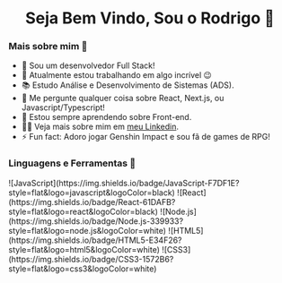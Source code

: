 <h1 align="center"> Seja Bem Vindo, Sou o Rodrigo 🙂 </h1>

<div> 
  
  <h3>Mais sobre mim 🧐</h3>
  
  <ul>
    <li>🔭 Sou um desenvolvedor Full Stack!</li>
    <li>🔭 Atualmente estou trabalhando em algo incrível 😉</li>
    <li>📚 Estudo Análise e Desenvolvimento de Sistemas (ADS).</li>
    <li>💬 Me pergunte qualquer coisa sobre React, Next.js, ou Javascript/Typescript!</li>
    <li>🌱 Estou sempre aprendendo sobre Front-end.</li>
    <li>👨‍💻 Veja mais sobre mim em <a href="https://www.linkedin.com/in/rodrineves/">meu Linkedin</a>.</li>
    <li>⚡ Fun fact: Adoro jogar Genshin Impact e sou fã de games de RPG!</li>
  </ul>
</div>

<h3>Linguagens e Ferramentas 🔨</h3>
<div>
  ![JavaScript](https://img.shields.io/badge/JavaScript-F7DF1E?style=flat&logo=javascript&logoColor=black)
  ![React](https://img.shields.io/badge/React-61DAFB?style=flat&logo=react&logoColor=black)
  ![Node.js](https://img.shields.io/badge/Node.js-339933?style=flat&logo=node.js&logoColor=white)
  ![HTML5](https://img.shields.io/badge/HTML5-E34F26?style=flat&logo=html5&logoColor=white)
  ![CSS3](https://img.shields.io/badge/CSS3-1572B6?style=flat&logo=css3&logoColor=white)
</div>


